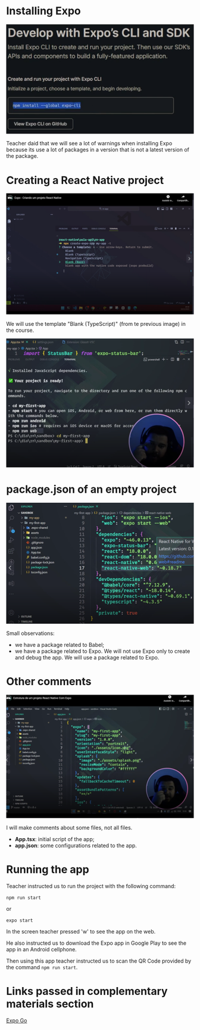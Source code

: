 # Installing Expo

![installing expo](images/installing-expo.png)

Teacher daid that we will see a lot of warnings when installing Expo because its use a lot of packages in a version that is not a latest version of the package.


# Creating a React Native project

![creting a React Native project (1)](images/creating-a-react-native-project-1.png)

We will use the template "Blank (TypeScript)" (from te previous image) in the course.

![creting a React Native project (2)](images/creating-a-react-native-project-2.png)


# package.json of an empty project

![package.json of an empty project](images/package-json-of-an-empty-project.png)

Small observations:

- we have a package related to Babel;
- we have a package related to Expo. We will not use Expo only to create and debug the app. We will use a package related to Expo.


# Other comments

![other comments 1](images/other-comments-1.png)

I will make comments about some files, not all files.

- **App.tsx**: initial script of the app;
- **app.json**: some configurations related to the app.


# Running the app

Teacher instructed us to run the project with the following command:

```
npm run start
```

or

```
expo start
```

In the screen teacher pressed 'w' to see the app on the web.

He also instructed us to download the Expo app in Google Play to see the app in an Android cellphone.

Then using this app teacher instructed us to scan the QR Code provided by the command `npm run start`.

# Links passed in complementary materials section

[Expo Go](https://expo.dev/go)